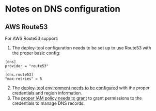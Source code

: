 # Notes on DNS configuration

## AWS Route53

For AWS Route53 support:

1. The deploy-tool configuration needs to be set up to use Route53 with the proper basic config:
```
[dns]
provider = "route53"

[dns.route53]
"max-retries" = 5
```
2. The [deploy-tool environment needs to be configured](https://docs.aws.amazon.com/sdk-for-go/v1/developer-guide/configuring-sdk.html) with the proper credentials and region information.
3. The [proper IAM policy needs to grant](https://github.com/libdns/route53/blob/master/README.md) to grant permissions to the credentials to manage DNS records.

